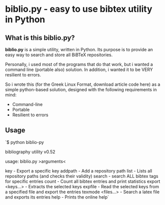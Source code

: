 biblio.py - easy to use bibtex utility in Python
================================================

What is this biblio.py?
-----------------------

**biblio.py** is a simple utility, written in Python. Its purpose is to provide an easy way to search and store all BiBTeX repositories. 

Personally, i used most of the programs that do that work, but i wanted a command line (portable also) solution. In addition, i wanted it to be VERY resilient to errors. 

So i wrote this (for the Greek Linux Format, download article code here) as a simple python-based solution, designed with the following requirements in mind:

* Command-line
* Portable
* Resilient to errors

Usage
-----
`$ python biblio-py

bibliography utility v0.52

usage: biblio.py <directive> >arguments<

key               - Export a specific key
addpath           - Add a repository path
list              - Lists all repository paths (and checks their validity)
search <keyword>  - search ALL bibtex tags for specific entries
count             - Count all bibtex entries and print statistics
export <keys...>  - Extracts the selected keys
expfile <file>    - Read the selected keys from a specified file and export the entries
texmode <files...> - Search a latex file and exports its entries
help              - Prints the online help`

